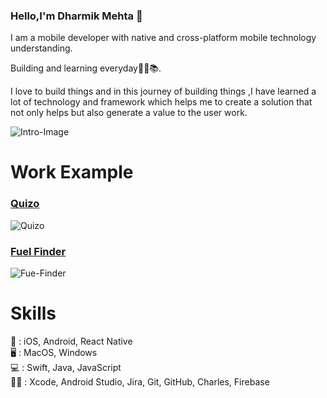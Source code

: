 ### Hello,I'm Dharmik Mehta 👋

I am a mobile developer with native and cross-platform mobile technology understanding. 

Building and learning everyday👨‍💻📚.

I love to build things and in this journey of building things ,I have learned a lot of technology and framework which helps me to create a solution that not only helps but also generate a value to the user work. 


![Intro-Image](https://dharmikm.com/github_image/LinkedIn-Cover-photo.jpg)



# Work Example
### [Quizo](https://github.com/dharmikM/Quizo)
![Quizo](https://dharmikm.com/github_image/Quizo-Animate.gif)   

### [Fuel Finder](https://github.com/dharmikM/Fuel-Finder)
![Fue-Finder](https://dharmikm.com/github_image/Fuel-Finder-Animation-main.gif)  


# Skills 

📱 : iOS, Android, React Native   
🖥️ : MacOS, Windows  
💻 : Swift, Java, JavaScript  
👨‍💻 : Xcode, Android Studio, Jira, Git, GitHub, Charles, Firebase
